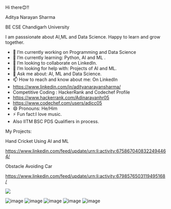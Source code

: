 Hi there😊!!

Aditya Narayan Sharma

BE CSE Chandigarh University

I am passsionate about AI,ML and Data Science. Happy to learn and grow together.

- 🔭 I’m currently working on Programming and Data Science
- 🌱 I’m currently learning: Python, AI and ML .
- 👯 I’m looking to collaborate on LinkedIn.
- 🤔 I’m looking for help with: Projects of AI and ML.
- 💬 Ask me about: AI, ML and Data Science.
- 📫 How to reach and know about me: On LinkedIn
- https://www.linkedin.com/in/adityanarayansharma/
- Competitive Coding : HackerRank and Codechef Profile
- https://www.hackerrank.com/Adinarayanhr05
- https://www.codechef.com/users/adicc05
- 😄 Pronouns: He/Him
- ⚡ Fun fact:I love music.
- Also IITM BSC PDS Qualifiers in process.

My Projects:

Hand Cricket Using AI and ML

https://www.linkedin.com/feed/update/urn:li:activity:6758670408322494464/

Obstacle Avoiding Car

https://www.linkedin.com/feed/update/urn:li:activity:6798576503119495168/

<img src="https://github-readme-stats.vercel.app/api?username=Adinarayanreloaded&&show_icons=true&title_color=ffffff&icon_color=bb2acf&text_color=daf7dc&bg_color=151515">

![image](https://user-images.githubusercontent.com/37697073/119341910-f9233700-bcb1-11eb-9055-57dab7679805.png)
![image](https://user-images.githubusercontent.com/37697073/119341957-0b04da00-bcb2-11eb-9ef5-3dd5da2b9d68.png)
![image](https://user-images.githubusercontent.com/37697073/119342069-296ad580-bcb2-11eb-8e0e-dc1c921137fd.png)
![image](https://user-images.githubusercontent.com/37697073/119342153-46070d80-bcb2-11eb-9bc7-c75a4f48760e.png)
![image](https://user-images.githubusercontent.com/37697073/119342104-3687c480-bcb2-11eb-8fcd-0c0ff937bbf4.png)

